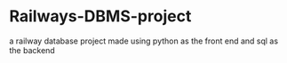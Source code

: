 # Railways-DBMS-project
a railway database project  made using python as the front end and sql as the backend
